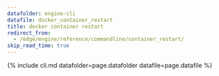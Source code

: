 ```yaml
---
datafolder: engine-cli
datafile: docker_container_restart
title: docker container restart
redirect_from:
  - /edge/engine/reference/commandline/container_restart/
skip_read_time: true
---
```

<!--
This page is automatically generated from Docker's source code. If you want to
suggest a change to the text that appears here, open a ticket or pull request
in the source repository on GitHub:

https://github.com/docker/cli
-->

{% include cli.md datafolder=page.datafolder datafile=page.datafile %}
